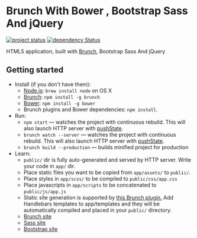 # Brunch With Bower , Bootstrap Sass And jQuery

[![project status](http://stillmaintained.com/hyyan/brunch-with-hyyan.png)](http://stillmaintained.com/hyyan/brunch-with-hyyan)
[![dependency Status](https://david-dm.org/hyyan/brunch-with-hyyan/status.svg)](https://david-dm.org/hyyan/brunch-with-hyyan#info=dependencies)

HTML5 application, built with [Brunch](http://brunch.io), Bootstrap Sass And jQuery

## Getting started
* Install (if you don't have them):
    * [Node.js](http://nodejs.org): `brew install node` on OS X
    * [Brunch](http://brunch.io): `npm install -g brunch`
    * [Bower](http://bower.io): `npm install -g bower`
    * Brunch plugins and Bower dependencies: `npm install`.
* Run:
    * `npm start`             — watches the project with continuous rebuild. This will also launch HTTP server with [pushState](https://developer.mozilla.org/en-US/docs/Web/Guide/API/DOM/Manipulating_the_browser_history).
    * `brunch watch --server` — watches the project with continuous rebuild. This will also launch HTTP server with [pushState](https://developer.mozilla.org/en-US/docs/Web/Guide/API/DOM/Manipulating_the_browser_history).
    * `brunch build --production` — builds minified project for production
* Learn:
    * `public/` dir is fully auto-generated and served by HTTP server.  Write your code in `app/` dir.
    * Place static files you want to be copied from `app/assets/` to `public/`.
    * Place styles in `app/scss/` to be compiled to `public/css/app.css`
    * Place javascripts in `app/scripts` to be concatenated to `public/js/app.js`
    * Static site generation is supported by [this Brunch plugin.](https://github.com/devinus/static-site-brunch)  Add Handlebars templates to app/templates and they will be automatically compiled and placed in your `public/` directory.
    * [Brunch site](http://brunch.io)
    * [Sass site](http://sass-lang.com)
    * [Bootstrap site](http://getbootstrap.com)


